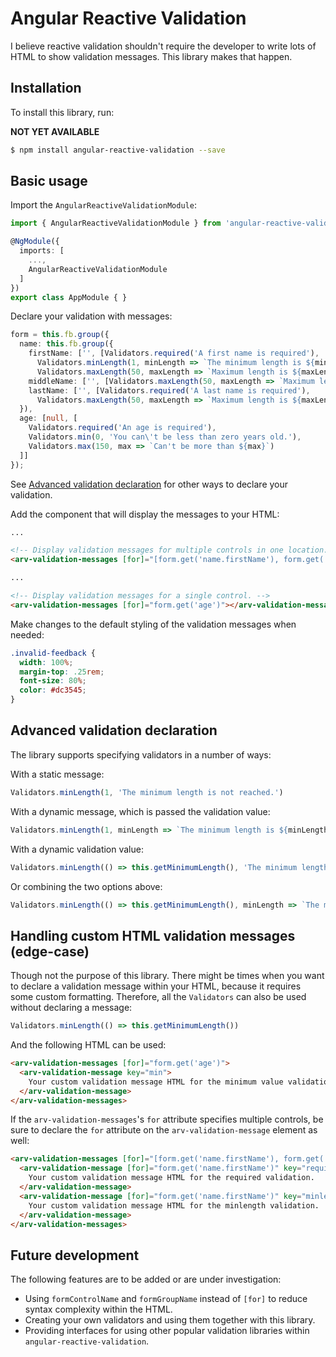 # Angular Reactive Validation

I believe reactive validation shouldn't require the developer to write lots of HTML to show validation messages. This library makes that happen.

## Installation

To install this library, run:

**NOT YET AVAILABLE**

```bash
$ npm install angular-reactive-validation --save
```

## Basic usage

Import the `AngularReactiveValidationModule`:
```ts
import { AngularReactiveValidationModule } from 'angular-reactive-validation';

@NgModule({
  imports: [
    ...,
    AngularReactiveValidationModule
  ]
})
export class AppModule { }
```

Declare your validation with messages:

```ts
form = this.fb.group({
  name: this.fb.group({
    firstName: ['', [Validators.required('A first name is required'),
      Validators.minLength(1, minLength => `The minimum length is ${minLength}`),
      Validators.maxLength(50, maxLength => `Maximum length is ${maxLength}`)]],
    middleName: ['', [Validators.maxLength(50, maxLength => `Maximum length is ${maxLength}`)]],
    lastName: ['', [Validators.required('A last name is required'),
      Validators.maxLength(50, maxLength => `Maximum length is ${maxLength}`)]]
  }),
  age: [null, [
    Validators.required('An age is required'),
    Validators.min(0, 'You can\'t be less than zero years old.'),
    Validators.max(150, max => `Can't be more than ${max}`)
  ]]
});
```

See [Advanced validation declaration](#advanced-validation-declaration) for other ways to declare your validation.

Add the component that will display the messages to your HTML:

```html
...

<!-- Display validation messages for multiple controls in one location. -->
<arv-validation-messages [for]="[form.get('name.firstName'), form.get('name.middleName'), form.get('name.lastName')]"></arv-validation-messages>

...

<!-- Display validation messages for a single control. -->
<arv-validation-messages [for]="form.get('age')"></arv-validation-messages>
```

Make changes to the default styling of the validation messages when needed:

```scss
.invalid-feedback {
  width: 100%;
  margin-top: .25rem;
  font-size: 80%;
  color: #dc3545;
}
```

## Advanced validation declaration

The library supports specifying validators in a number of ways:

With a static message:
```ts
Validators.minLength(1, 'The minimum length is not reached.')
```

With a dynamic message, which is passed the validation value:
```ts
Validators.minLength(1, minLength => `The minimum length is ${minLength}.`)
```

With a dynamic validation value:
```ts
Validators.minLength(() => this.getMinimumLength(), 'The minimum length is not reached.')
```

Or combining the two options above:
```ts
Validators.minLength(() => this.getMinimumLength(), minLength => `The minimum length is ${minLength}.`)
```

## Handling custom HTML validation messages (edge-case)
Though not the purpose of this library. There might be times when you want to declare a validation message within your HTML, because it requires some custom formatting. Therefore, all the `Validators` can also be used without declaring a message:

```ts
Validators.minLength(() => this.getMinimumLength())
```

And the following HTML can be used:

```html
<arv-validation-messages [for]="form.get('age')">
  <arv-validation-message key="min">
    Your custom validation message HTML for the minimum value validation.
  </arv-validation-message>
</arv-validation-messages>
```

If the `arv-validation-messages`'s `for` attribute specifies multiple controls, be sure to declare the `for` attribute on the `arv-validation-message` element as well:

```html
<arv-validation-messages [for]="[form.get('name.firstName'), form.get('name.middleName'), form.get('name.lastName')]">
  <arv-validation-message [for]="form.get('name.firstName')" key="required">
    Your custom validation message HTML for the required validation.
  </arv-validation-message>
  <arv-validation-message [for]="form.get('name.firstName')" key="minlength">
    Your custom validation message HTML for the minlength validation.
  </arv-validation-message>
</arv-validation-messages>
```

## Future development

The following features are to be added or are under investigation:

* Using `formControlName` and `formGroupName` instead of `[for]` to reduce syntax complexity within the HTML.
* Creating your own validators and using them together with this library.
* Providing interfaces for using other popular validation libraries within `angular-reactive-validation`.
